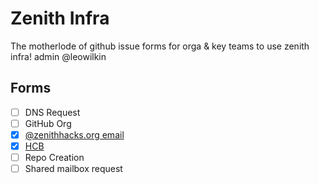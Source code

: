 # Zenith Infra
The motherlode of github issue forms for orga &amp; key teams to use zenith infra! admin @leowilkin

## Forms

- [ ] DNS Request
- [ ] GitHub Org
- [X] [@zenithhacks.org email](https://github.com/zenith-hacks/infra/issues/new?assignees=leowilkin&labels=email&projects=&template=google-workspace.yaml&title=%5BEMAIL%5D%3A+)
- [X] [HCB](https://github.com/zenith-hacks/infra/issues/new?assignees=leowilkin&labels=hcb&projects=&template=hcb.yaml&title=%5BHCB%5D:+)
- [ ] Repo Creation
- [ ] Shared mailbox request
